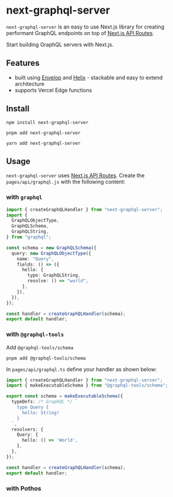 # next-graphql-server

`next-graphql-server` is an easy to use Next.js library for creating performant GraphQL endpoints on top of [Next.js API Routes](https://nextjs.org/docs/api-routes/introduction).

Start building GraphQL servers with Next.js.

## Features

* built using [Envelop](https://www.envelop.dev) and [Helix](https://graphql-helix.vercel.app) - stackable and easy to extend architecture
* supports Vercel Edge functions 

## Install

```
npm install next-graphql-server
```

```
pnpm add next-graphql-server
```

```
yarn add next-graphql-server
```

## Usage

`next-graphql-server` uses [Next.js API Routes](https://nextjs.org/docs/api-routes/introduction). Create the `pages/api/graphql.js` with the following content:

### with `graphql`

```ts
import { createGraphQLHandler } from "next-graphql-server";
import {
  GraphQLObjectType,
  GraphQLSchema,
  GraphQLString,
} from "graphql";

const schema = new GraphQLSchema({
  query: new GraphQLObjectType({
    name: "Query",
    fields: () => ({
      hello: {
        type: GraphQLString,
        resolve: () => "world",
      },
    }),
  }),
});

const handler = createGraphQLHandler(schema);
export default handler;
```

### with `@graphql-tools` 

Add `@graphql-tools/schema`

```
pnpm add @graphql-tools/schema
```

In `pages/api/graphql.ts` define your handler as shown below:

```ts
import { createGraphQLHandler } from "next-graphql-server";
import { makeExecutableSchema } from "@graphql-tools/schema";

export const schema = makeExecutableSchema({
  typeDefs: /* GraphQL */ `
    type Query {
      hello: String!
    }
  `,
  resolvers: {
    Query: {
      hello: () => 'World',
    },
  },
});

const handler = createGraphQLHandler(schema);
export default handler;
```

### with Pothos